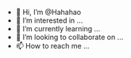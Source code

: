 - 👋 Hi, I’m @Hahahao
- 👀 I’m interested in ...
- 🌱 I’m currently learning ...
- 💞️ I’m looking to collaborate on ...
- 📫 How to reach me ...

<!---
Hahahao/Hahahao is a ✨ special ✨ repository because its `README.md` (this file) appears on your GitHub profile.
You can click the Preview link to take a look at your changes.
--->

